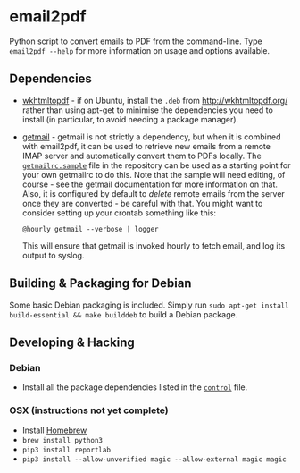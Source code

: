 # email2pdf

Python script to convert emails to PDF from the command-line. Type `email2pdf
--help` for more information on usage and options available.

## Dependencies

* [wkhtmltopdf](http://wkhtmltopdf.org/) - if on Ubuntu, install the `.deb` from
  http://wkhtmltopdf.org/ rather than using apt-get to minimise the
  dependencies you need to install (in particular, to avoid needing a package
  manager).

* [getmail](http://pyropus.ca/software/getmail/) - getmail is not strictly a
  dependency, but when it is combined with email2pdf, it can be used to
  retrieve new emails from a remote IMAP server and automatically convert them
  to PDFs locally. The
  [`getmailrc.sample`](https://github.com/andrewferrier/email2pdf/blob/master/getmailrc.sample)
  file in the repository can be used as a starting point for your own
  getmailrc to do this. Note that the sample will need editing, of course -
  see the getmail documentation for more information on that. Also, it is
  configured by default to *delete* remote emails from the server once they
  are converted - be careful with that. You might want to consider setting up
  your crontab something like this:

      @hourly getmail --verbose | logger

  This will ensure that getmail is invoked hourly to fetch email, and log its
  output to syslog.

## Building & Packaging for Debian

Some basic Debian packaging is included. Simply run `sudo apt-get install
build-essential && make builddeb` to build a Debian package.

## Developing & Hacking

### Debian

* Install all the package dependencies listed in the
  [`control`](https://github.com/andrewferrier/email2pdf/blob/master/debian/DEBIAN/control)
  file.

### OSX (instructions not yet complete)

* Install [Homebrew](http://brew.sh/)
* `brew install python3`
* `pip3 install reportlab`
* `pip3 install --allow-unverified magic --allow-external magic magic`
